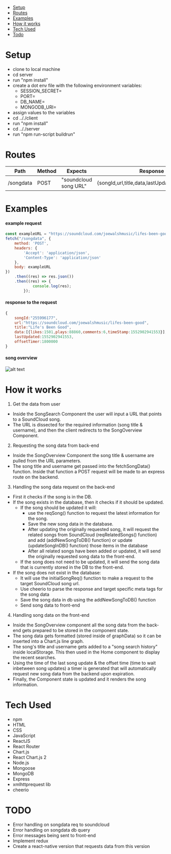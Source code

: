 - [Setup](https://github.com/taihelsel/soundclout#user-content-setup)
- [Routes](https://github.com/taihelsel/soundclout#user-content-routes)
- [Examples](https://github.com/taihelsel/soundclout#user-content-examples)
- [How it works](https://github.com/taihelsel/soundclout#user-content-how-it-works)
- [Tech Used](https://github.com/taihelsel/soundclout#user-content-tech-used)
- [Todo](https://github.com/taihelsel/soundclout#user-content-todo)
# Setup
- clone to local machine
- cd server
- run "npm install"
- create a dot env file with the following environment variables:
  - SESSION_SECRET=
  - PORT=
  - DB_NAME=
  - MONGODB_URI=
- assign values to the variables
- cd .././client
- run "npm install"
- cd .././server
- run "npm run-script buildrun"

# Routes
| Path|Method|Expects|Response|
| --- | --- | --- | --- |
| /songdata | POST | "soundcloud song URL" | {songId,url,title,data,lastUpdated,offsetTimer} |

# Examples
#### example request
```javascript
const exampleURL = "https://soundcloud.com/joewalshmusic/lifes-been-good";
fetch("/songdata", {
    method: 'POST',
    headers: {
        'Accept': 'application/json',
        'Content-Type': 'application/json'
    },
    body: exampleURL
})
    .then((res) => res.json())
    .then((res) => {
            console.log(res);
        });
```
#### response to the request
```javascript
{ 
    songId:"255996177",
    url:"https://soundcloud.com/joewalshmusic/lifes-been-good",
    title:"Life's Been Good",
    data:[{likes:1501,plays:88860,comments:6,timeStamp:1552902941553}], //<-will contain all the data collected on a song
    lastUpdated:1552902941553,
    offsetTimer:1800000
}
```
#### song overview
![alt text](https://i.imgur.com/hh6ISe9.png)

# How it works
1. Get the data from user
* Inside the SongSearch Component the user will input a URL that points to a SoundCloud song.
* The URL is dissected for the required information (song title & username), and then the client redirects to the SongOverview Component.
2. Requesting the song data from back-end 
* Inside the SongOverview Component the song title & username are pulled from the URL parameters.
* The song title and username get passed into the fetchSongData() function. Inside that function a POST request will be made to an express route on the backend.
3. Handling the song data request on the back-end
* First it checks if the song is in the DB.
* If the song exists in the database, then it checks if it should be updated.
  * If the song should be updated it will:
    * use the reqSong() function to request the latest information for the song.
    * Save the new song data in the database.
    * After updating the originally requested song, it will request the related songs from SoundCloud (reqRelatedSongs() function) and add (addNewSongToDB() function) or update (updateSongInDB() function) those items in the database 
    * After all related songs have been added or updated, it will send the originally requested song data to the front-end.
  * If the song does not need to be updated, it will send the song data that is currently stored in the DB to the front-end.
* If the song does not exist in the database:
  * It will use the initialSongReq() function to make a request to the target SoundCloud song url.
  * Use cheerio to parse the response and target specific meta tags for the song data
  * Save the song data in db using the addNewSongToDB() function
  * Send song data to front-end
4. Handling song data on the front-end
* Inside the SongOverview component all the song data from the back-end gets prepared to be stored in the component state.
* The song data gets formatted (stored inside of graphData) so it can be inserted into a Chart.js line graph.
* The song's title and username gets added to a "song search history" inside localStorage. This then used in the Home component to display the recent searches.
* Using the time of the last song update & the offset time (time to wait inbetween song updates) a timer is generated that will automatically request new song data from the backend upon expiration.
* Finally, the Component state is updated and it renders the song information.

# Tech Used
- npm
- HTML
- CSS
- JavaScript
- ReactJS
- React Router
- Chart.js
- React Chart.js 2
- Node.js
- Mongoose
- MongoDB
- Express
- xmlhttprequest lib
- cheerio

# TODO 
- Error handling on songdata req to soundcloud
- Error handling on songdata db query
- Error messages being sent to front-end
- Implement redux
- Create a react-native version that requests data from this version 

